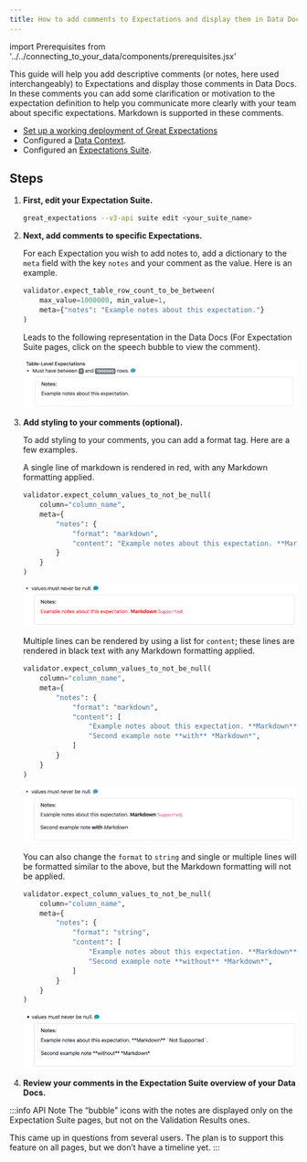 ```yaml
---
title: How to add comments to Expectations and display them in Data Docs
---
```

import Prerequisites from '../../connecting_to_your_data/components/prerequisites.jsx'

This guide will help you add descriptive comments (or notes, here used interchangeably) to Expectations and display those comments in Data Docs. In these comments you can add some clarification or motivation to the expectation definition to help you communicate more clearly with your team about specific expectations. Markdown is supported in these comments.

<Prerequisites>

- [Set up a working deployment of Great Expectations](../../../tutorials/getting_started/intro.md)
- Configured a [Data Context](../../../tutorials/getting_started/initialize_a_data_context.md).
- Configured an [Expectations Suite](../../../tutorials/getting_started/create_your_first_expectations.md).

</Prerequisites>

Steps
-----

1. **First, edit your Expectation Suite.**

    ```bash
    great_expectations --v3-api suite edit <your_suite_name>
    ```

2. **Next, add comments to specific Expectations.**

    For each Expectation you wish to add notes to, add a dictionary to the ``meta`` field with the key ``notes`` and your comment as the value. Here is an example.

    ```python
    validator.expect_table_row_count_to_be_between(
        max_value=1000000, min_value=1,
        meta={"notes": "Example notes about this expectation."}
    )
    ```

    Leads to the following representation in the Data Docs (For Expectation Suite pages, click on the speech bubble to view the comment).

    ![Expectation with simple comment, no formatting](../../../images/table_level_no_format.png)

3. **Add styling to your comments (optional).**

    To add styling to your comments, you can add a format tag. Here are a few examples.

    A single line of markdown is rendered in red, with any Markdown formatting applied.

    ```python
    validator.expect_column_values_to_not_be_null(
        column="column_name",
        meta={
            "notes": {
                "format": "markdown",
                "content": "Example notes about this expectation. **Markdown** `Supported`."
            }
        }
    )
    ```

    ![Expectation with a single line of markdown comment is rendered in red with markdown formatting](../../../images/single_line_markdown_red.png)

    Multiple lines can be rendered by using a list for ``content``; these lines are rendered in black text with any Markdown formatting applied.

    ```python
    validator.expect_column_values_to_not_be_null(
        column="column_name",
        meta={
            "notes": {
                "format": "markdown",
                "content": [
                    "Example notes about this expectation. **Markdown** `Supported`.",
                    "Second example note **with** *Markdown*",
                ]
            }
        }
    )
    ```

    ![Multiple lines of markdown rendered with formatting](../../../images/multiple_line_markdown.png)

    You can also change the ``format`` to ``string`` and single or multiple lines will be formatted similar to the above, but the Markdown formatting will not be applied.

    ```python
    validator.expect_column_values_to_not_be_null(
        column="column_name",
        meta={
            "notes": {
                "format": "string",
                "content": [
                    "Example notes about this expectation. **Markdown** `Not Supported`.",
                    "Second example note **without** *Markdown*",
                ]
            }
        }
    )
    ```

    ![Multiple lines of string rendered without formatting](../../../images/multiple_line_string.png)



4. **Review your comments in the Expectation Suite overview of your Data Docs.**

:::info API Note
The “bubble” icons with the notes are displayed only on the Expectation Suite pages, but not on the Validation Results ones.

This came up in questions from several users. The plan is to support this feature on all pages, but we don’t have a timeline yet.
:::
